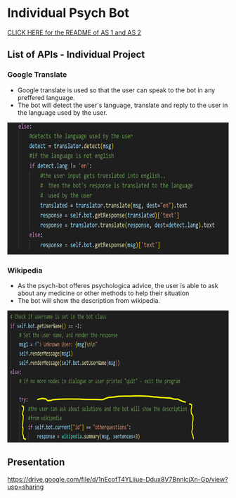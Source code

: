 # Individual Psych Bot 
[CLICK HERE for the README of AS 1 and AS 2](Group.README.md)

##  List of APIs - Individual Project

 ### Google Translate 
   - Google translate is used so that the user can speak to the bot in any preffered language.
   - The bot will detect the user's language, translate and reply to the user in the language used by the user.
<img src="./docs/images/Capture.PNG" width="1000" height="300">


 ### Wikipedia
   - As the psych-bot offeres psychologica advice, the user is able to ask about any medicine or other methods to help their situation
   - The bot will show the description from wikipedia. 


<img src="./docs/images/image.png" width="1000" height="300">

## Presentation
https://drive.google.com/file/d/1nEcofT4YLiiue-Ddux8V7BnnlcjXn-Gp/view?usp=sharing



